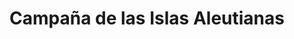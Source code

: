 ﻿---
title: "Campaña de las Islas Aleutianas"
permalink: periodes_928.html
layout: periode
dataInici: 1942-06-03
dataFi: 1943-08-15
sidebar: periodes
pares:
  - id: 356
    title: "Guerra del Pacífico"
    dataInici: "(1941-12-07)"
    dataFi: "(1945-08-14)"

fills:
jocsPrincipals:
  - title: "The Aleutians Campaign"
    bggId: 28384
    dataInici: 
    dataFi: 

jocsEscenaris:
jocsEpoca:
jocsEpocaEscenaris:
---
